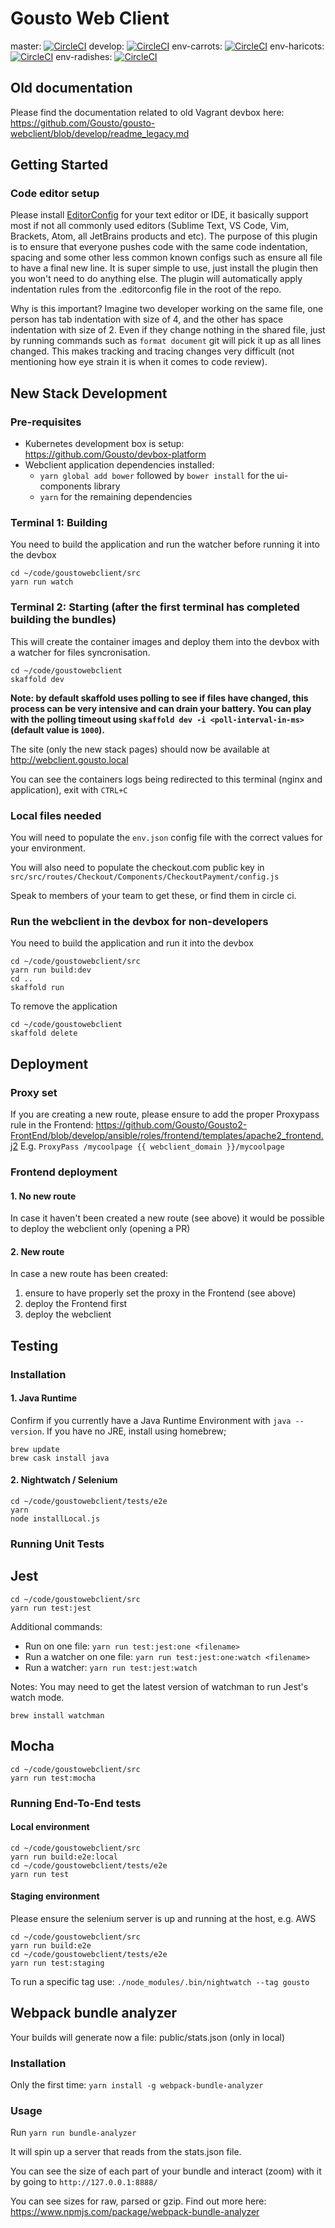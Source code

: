 Gousto Web Client
====

master: [![CircleCI](https://circleci.com/gh/Gousto/gousto-webclient/tree/master.svg?style=svg&circle-token=26e1e6a6cfe8924476e0eaeb6442f4dfd6e2f160)](https://circleci.com/gh/Gousto/gousto-webclient/tree/master)
develop: [![CircleCI](https://circleci.com/gh/Gousto/gousto-webclient/tree/develop.svg?style=svg&circle-token=26e1e6a6cfe8924476e0eaeb6442f4dfd6e2f160)](https://circleci.com/gh/Gousto/gousto-webclient/tree/develop)
env-carrots: [![CircleCI](https://circleci.com/gh/Gousto/gousto-webclient/tree/env-carrots.svg?style=svg&circle-token=26e1e6a6cfe8924476e0eaeb6442f4dfd6e2f160)](https://circleci.com/gh/Gousto/gousto-webclient/tree/env-carrots)
env-haricots: [![CircleCI](https://circleci.com/gh/Gousto/gousto-webclient/tree/env-haricots.svg?style=svg&circle-token=26e1e6a6cfe8924476e0eaeb6442f4dfd6e2f160)](https://circleci.com/gh/Gousto/gousto-webclient/tree/env-haricots)
env-radishes: [![CircleCI](https://circleci.com/gh/Gousto/gousto-webclient/tree/env-radishes.svg?style=svg&circle-token=26e1e6a6cfe8924476e0eaeb6442f4dfd6e2f160)](https://circleci.com/gh/Gousto/gousto-webclient/tree/env-radishes)

## Old documentation

Please find the documentation related to old Vagrant devbox here: https://github.com/Gousto/gousto-webclient/blob/develop/readme_legacy.md

## Getting Started
### Code editor setup
Please install [EditorConfig](https://editorconfig.org/) for your text editor or IDE, it basically support most if not all commonly used editors (Sublime Text, VS Code, Vim, Brackets, Atom, all JetBrains products and etc). The purpose of this plugin is to ensure that everyone pushes code with the same code indentation, spacing and some other less common known configs such as ensure all file to have a final new line. It is super simple to use, just install the plugin then you won't need to do anything else. The plugin will automatically apply indentation rules from the .editorconfig file in the root of the repo.

Why is this important? Imagine two developer working on the same file, one person has tab indentation with size of 4, and the other has space indentation with size of 2. Even if they change nothing in the shared file, just by running commands such as `format document` git will pick it up as all lines changed. This makes tracking and tracing changes very difficult (not mentioning how eye strain it is when it comes to code review).

## New Stack Development

### Pre-requisites
* Kubernetes development box is setup: https://github.com/Gousto/devbox-platform
* Webclient application dependencies installed:
  * `yarn global add bower` followed by `bower install` for the ui-components library
  * `yarn` for the remaining dependencies

### Terminal 1: Building

You need to build the application and run the watcher before running it into the devbox
```shell
cd ~/code/goustowebclient/src
yarn run watch
```

### Terminal 2: Starting (after the first terminal has completed building the bundles)

This will create the container images and deploy them into the devbox with a watcher for files syncronisation.
```shell
cd ~/code/goustowebclient
skaffold dev
```

**Note: by default skaffold uses polling to see if files have changed, this process can be very intensive and can drain
your battery. You can play with the polling timeout using `skaffold dev -i <poll-interval-in-ms>` (default value is `1000`).**

The site (only the new stack pages) should now be available at http://webclient.gousto.local

You can see the containers logs being redirected to this terminal (nginx and application), exit with `CTRL+C`

### Local files needed
You will need to populate the `env.json` config file with the correct values for your environment.

You will also need to populate the checkout.com public key in `src/src/routes/Checkout/Components/CheckoutPayment/config.js`

Speak to members of your team to get these, or find them in circle ci.


### Run the webclient in the devbox for non-developers

You need to build the application and run it into the devbox
```shell
cd ~/code/goustowebclient/src
yarn run build:dev
cd ..
skaffold run
```

To remove the application
```shell
cd ~/code/goustowebclient
skaffold delete
```

## Deployment
### Proxy set
If you are creating a new route, please ensure to add the proper Proxypass rule in the Frontend: https://github.com/Gousto/Gousto2-FrontEnd/blob/develop/ansible/roles/frontend/templates/apache2_frontend.j2
E.g. ```ProxyPass /mycoolpage {{ webclient_domain }}/mycoolpage```

### Frontend deployment
#### 1. No new route
In case it haven't been created a new route (see above) it would be possible to deploy the webclient only (opening a PR)
#### 2. New route
In case a new route has been created:
1) ensure to have properly set the proxy in the Frontend (see above)
2) deploy the Frontend first
3) deploy the webclient

## Testing
### Installation
#### 1. Java Runtime

Confirm if you currently have a Java Runtime Environment with `java --version`. If you have no JRE, install using homebrew;

```shell
brew update
brew cask install java
```

#### 2. Nightwatch / Selenium
```shell
cd ~/code/goustowebclient/tests/e2e
yarn
node installLocal.js
```

### Running Unit Tests

## Jest
```shell
cd ~/code/goustowebclient/src
yarn run test:jest
```

Additional commands:
- Run on one file: `yarn run test:jest:one <filename>`
- Run a watcher on one file: `yarn run test:jest:one:watch <filename>`
- Run a watcher: `yarn run test:jest:watch`

Notes:
You may need to get the latest version of watchman to run Jest's watch mode.
```shell
brew install watchman
```

## Mocha
```shell
cd ~/code/goustowebclient/src
yarn run test:mocha
```

### Running End-To-End tests
#### Local environment
```shell
cd ~/code/goustowebclient/src
yarn run build:e2e:local
cd ~/code/goustowebclient/tests/e2e
yarn run test
```

#### Staging environment
Please ensure the selenium server is up and running at the host, e.g. AWS
```shell
cd ~/code/goustowebclient/src
yarn run build:e2e
cd ~/code/goustowebclient/tests/e2e
yarn run test:staging
```

To run a specific tag use:
`./node_modules/.bin/nightwatch --tag gousto`

## Webpack bundle analyzer

Your builds will generate now a file: public/stats.json (only in local)

### Installation

Only the first time: `yarn install -g webpack-bundle-analyzer`

### Usage

Run
`yarn run bundle-analyzer`

It will spin up a server that reads from the stats.json file.

You can see the size of each part of your bundle and interact (zoom) with it by going to `http://127.0.0.1:8888/`

You can see sizes for raw, parsed or gzip. Find out more here:
https://www.npmjs.com/package/webpack-bundle-analyzer
